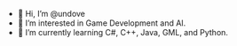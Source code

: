 - 👋 Hi, I’m @undove
- 👀 I’m interested in Game Development and AI.
- 🌱 I’m currently learning C#, C++, Java, GML, and Python.
